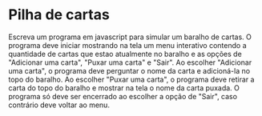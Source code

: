 # Pilha de cartas

Escreva um programa em javascript para simular um baralho de cartas. O programa deve iniciar
mostrando na tela um menu interativo contendo a quantidade de cartas que estao atualmente no baralho
e as opções de "Adicionar uma carta", "Puxar uma carta" e "Sair". Ao escolher "Adicionar uma carta", o
programa deve perguntar o nome da carta e adicioná-la no topo do baralho. Ao escolher "Puxar uma
carta", o programa deve retirar a carta do topo do baralho e mostrar na tela o nome da carta puxada. O
programa só deve ser encerrado ao escolher a opção de "Sair", caso contrário deve voltar ao menu.